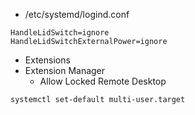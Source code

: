 - /etc/systemd/logind.conf

```
HandleLidSwitch=ignore
HandleLidSwitchExternalPower=ignore
```

- Extensions
- Extension Manager
  - Allow Locked Remote Desktop

```
systemctl set-default multi-user.target
```
